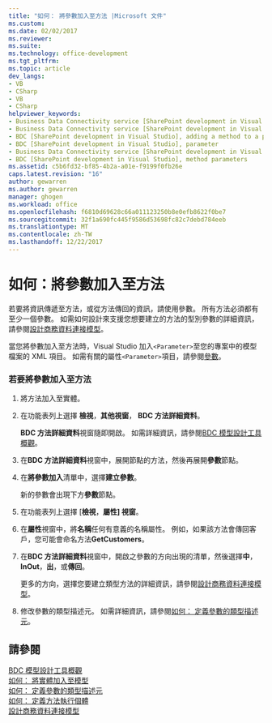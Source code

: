 ```yaml
---
title: "如何： 將參數加入至方法 |Microsoft 文件"
ms.custom: 
ms.date: 02/02/2017
ms.reviewer: 
ms.suite: 
ms.technology: office-development
ms.tgt_pltfrm: 
ms.topic: article
dev_langs:
- VB
- CSharp
- VB
- CSharp
helpviewer_keywords:
- Business Data Connectivity service [SharePoint development in Visual Studio], adding a method to a parameter
- Business Data Connectivity service [SharePoint development in Visual Studio], parameter
- BDC [SharePoint development in Visual Studio], adding a method to a parameter
- BDC [SharePoint development in Visual Studio], parameter
- Business Data Connectivity service [SharePoint development in Visual Studio], method parameters
- BDC [SharePoint development in Visual Studio], method parameters
ms.assetid: c5b6fd32-bf85-4b2a-a01e-f9199f0fb26e
caps.latest.revision: "16"
author: gewarren
ms.author: gewarren
manager: ghogen
ms.workload: office
ms.openlocfilehash: f6810d69628c66a011123250b8e0efb8622f0be7
ms.sourcegitcommit: 32f1a690fc445f9586d53698fc82c7debd784eeb
ms.translationtype: MT
ms.contentlocale: zh-TW
ms.lasthandoff: 12/22/2017
---
```

# <a name="how-to-add-a-parameter-to-a-method"></a>如何：將參數加入至方法
  若要將資訊傳遞至方法，或從方法傳回的資訊，請使用參數。 所有方法必須都有至少一個參數。 如需如何設計來支援您想要建立的方法的型別參數的詳細資訊，請參閱[設計商務資料連接模型](../sharepoint/designing-a-business-data-connectivity-model.md)。  
  
 當您將參數加入至方法時，Visual Studio 加入`<Parameter>`至您的專案中的模型檔案的 XML 項目。 如需有關的屬性`<Parameter>`項目，請參閱[參數](http://go.microsoft.com/fwlink/?LinkId=169284)。  
  
### <a name="to-add-a-parameter-to-a-method"></a>若要將參數加入至方法  
  
1.  將方法加入至實體。  
  
2.  在功能表列上選擇 **檢視**，**其他視窗**， **BDC 方法詳細資料**。  
  
     **BDC 方法詳細資料**視窗隨即開啟。 如需詳細資訊，請參閱[BDC 模型設計工具概觀](../sharepoint/bdc-model-design-tools-overview.md)。  
  
3.  在**BDC 方法詳細資料**視窗中，展開節點的方法，然後再展開**參數**節點。  
  
4.  在**將參數加入**清單中，選擇**建立參數**。  
  
     新的參數會出現下方**參數**節點。  
  
5.  在功能表列上選擇 [**檢視**，**屬性] 視窗**。  
  
6.  在**屬性**視窗中，將**名稱**任何有意義的名稱屬性。 例如，如果該方法會傳回客戶，您可能會命名方法**GetCustomers**。  
  
7.  在**BDC 方法詳細資料**視窗中，開啟之參數的方向出現的清單，然後選擇**中**， **InOut**，**出**，或**傳回**。  
  
     更多的方向，選擇您要建立類型方法的詳細資訊，請參閱[設計商務資料連接模型](../sharepoint/designing-a-business-data-connectivity-model.md)。  
  
8.  修改參數的類型描述元。 如需詳細資訊，請參閱[如何： 定義參數的類型描述元](../sharepoint/how-to-define-the-type-descriptor-of-a-parameter.md)。  
  
## <a name="see-also"></a>請參閱  
 [BDC 模型設計工具概觀](../sharepoint/bdc-model-design-tools-overview.md)   
 [如何： 將實體加入至模型](../sharepoint/how-to-add-an-entity-to-a-model.md)   
 [如何： 定義參數的類型描述元](../sharepoint/how-to-define-the-type-descriptor-of-a-parameter.md)   
 [如何： 定義方法執行個體](../sharepoint/how-to-define-a-method-instance.md)   
 [設計商務資料連接模型](../sharepoint/designing-a-business-data-connectivity-model.md)  
  
  